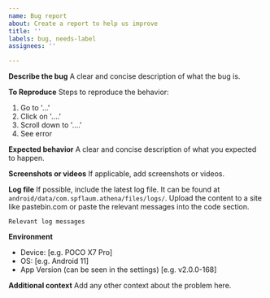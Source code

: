 ```yaml
---
name: Bug report
about: Create a report to help us improve
title: ''
labels: bug, needs-label
assignees: ''

---
```


**Describe the bug**
A clear and concise description of what the bug is.

**To Reproduce**
Steps to reproduce the behavior:
1. Go to '...'
2. Click on '....'
3. Scroll down to '....'
4. See error

**Expected behavior**
A clear and concise description of what you expected to happen.

**Screenshots or videos**
If applicable, add screenshots or videos.

**Log file**
If possible, include the latest log file. It can be found at `android/data/com.spflaum.athena/files/logs/`.
Upload the content to a site like pastebin.com or paste the relevant messages into the code section.
```
Relevant log messages
```

**Environment**
 - Device: [e.g. POCO X7 Pro]
 - OS: [e.g. Android 11]
 - App Version (can be seen in the settings) [e.g.  v2.0.0-168]

**Additional context**
Add any other context about the problem here.
